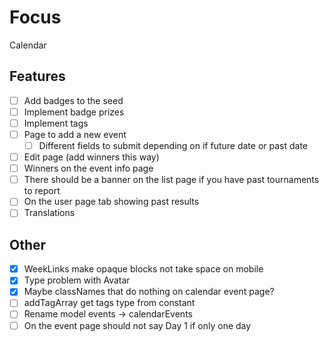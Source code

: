 # Focus

Calendar

## Features

- [ ] Add badges to the seed
- [ ] Implement badge prizes
- [ ] Implement tags
- [ ] Page to add a new event
  - [ ] Different fields to submit depending on if future date or past date
- [ ] Edit page (add winners this way)
- [ ] Winners on the event info page
- [ ] There should be a banner on the list page if you have past tournaments to report
- [ ] On the user page tab showing past results
- [ ] Translations

## Other

- [x] WeekLinks make opaque blocks not take space on mobile
- [x] Type problem with Avatar
- [x] Maybe classNames that do nothing on calendar event page?
- [ ] addTagArray get tags type from constant
- [ ] Rename model events -> calendarEvents
- [ ] On the event page should not say Day 1 if only one day
